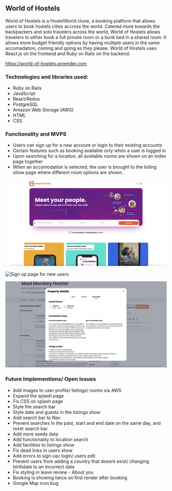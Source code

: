 ## World of Hostels

World of Hostels is a HostelWorld clone, a booking platform that allows users to book hostels cities accross the world. Catered more towards the backpackers and solo travelers across the world, World of Hostels allows travelers to either book a full private room or a bunk bed in a shared room. It allows more budget friendly options by having multiple users in the same accomadation, coming and going as they please. World of Hostels uses React.js on the frontend and Ruby on Rails on the backend.

https://world-of-hostels.onrender.com

### Technologies and libraries used:

- Ruby on Rails
- JavaScript
- React/Redux
- PostgreSQL
- Amazon Web Storage (AWS)
- HTML
- CSS


### Functionality and MVPS
- Users can sign up for a new account or login to their existing accounts
- Certain features such as booking available only when a user is logged in
- Upon searching for a location, all available rooms are shown on an index page together
- When an accomodation is selected, the user is brought to the listing show page where different room options are shown.

![World of Hostels homepage](./frontend/src/assets/read-me-pictures/Screenshot%202023-11-26%20at%2011.29.13%20PM.png)

![Sign up page for new users](./frontend/src/assets/read-me-pictures/Screenshot%202023-11-26%20at%2011.28.33%20PM.png)

![Property details on the listings show page](./frontend/src/assets/read-me-pictures/Screenshot%202023-11-26%20at%2011.29.42%20PM.png)


### Future Implementions/ Open Issues
- Add images to user profile/ listings/ rooms via AWS
- Expand the splash page
- Fix CSS on splash page
- Style the search bar
- Style date and guests in the listings show
- Add search bar to Nav
- Prevent searches in the past, start and end date on the same day, and reset search bar.
- Add more seeds data
- Add functionality to location search
- Add facilities to listings show
- Fix dead links in users show
- Add errors to sign-up/ login/ users edit
- Prevent users from adding a country that doesnt exist/ changing birthdate to an incorrect date
- Fix styling in leave review - About you
- Booking is showing twice on first render after booking
- Google Map icon bug
